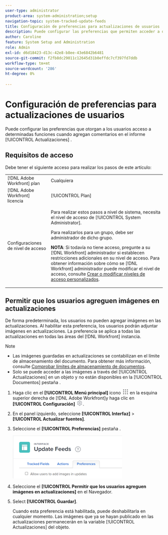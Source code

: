 ```yaml
---
user-type: administrator
product-area: system-administration;setup
navigation-topic: system-tracked-update-feeds
title: Configuración de preferencias para actualizaciones de usuarios
description: Puede configurar las preferencias que permiten acceder a determinadas funciones cuando los usuarios agregan comentarios en el informe [!UICONTROL Actualizaciones] .
author: Caroline
feature: System Setup and Administration
role: Admin
exl-id: d6d18423-d13c-42e8-b8ee-43e6842b6481
source-git-commit: f2fb8dc29011c12645d31b0effdc7cf397fd7ddb
workflow-type: tm+mt
source-wordcount: '286'
ht-degree: 0%

---
```


# Configuración de preferencias para actualizaciones de usuarios

Puede configurar las preferencias que otorgan a los usuarios acceso a determinadas funciones cuando agregan comentarios en el informe [!UICONTROL Actualizaciones] .

## Requisitos de acceso

Debe tener el siguiente acceso para realizar los pasos de este artículo:

<table style="table-layout:auto"> 
 <col> 
 <col> 
 <tbody> 
  <tr> 
   <td role="rowheader">[!DNL Adobe Workfront] plan</td> 
   <td>Cualquiera</td> 
  </tr> 
  <tr> 
   <td role="rowheader">[!DNL Adobe Workfront] licencia</td> 
   <td>[!UICONTROL Plan]</td> 
  </tr> 
  <tr> 
   <td role="rowheader">Configuraciones de nivel de acceso</td> 
   <td> <p>Para realizar estos pasos a nivel de sistema, necesita el nivel de acceso de [!UICONTROL System Administrator].</p><p>Para realizarlos para un grupo, debe ser administrador de dicho grupo.</p> <p><b>NOTA</b>: Si todavía no tiene acceso, pregunte a su [!DNL Workfront] administrador si establecen restricciones adicionales en su nivel de acceso. Para obtener información sobre cómo se [!DNL Workfront] administrador puede modificar el nivel de acceso, consulte <a href="../../../administration-and-setup/add-users/configure-and-grant-access/create-modify-access-levels.md" class="MCXref xref">Crear o modificar niveles de acceso personalizados</a>.</p> </td> 
  </tr> 
 </tbody> 
</table>

## Permitir que los usuarios agreguen imágenes en actualizaciones

De forma predeterminada, los usuarios no pueden agregar imágenes en las actualizaciones. Al habilitar esta preferencia, los usuarios podrán adjuntar imágenes en actualizaciones. La preferencia se aplica a todas las actualizaciones en todas las áreas del [!DNL Workfront] instancia.

>[!NOTE]
>
>* Las imágenes guardadas en actualizaciones se contabilizan en el límite de almacenamiento del documento. Para obtener más información, consulte [Comprobar límites de almacenamiento de documentos](../../../documents/managing-documents/check-document-storage.md).
>* Solo se puede acceder a las imágenes a través del [!UICONTROL Actualizaciones] en un objeto y no están disponibles en la [!UICONTROL Documentos] pestaña .
>




1. Haga clic en el **[!UICONTROL Menú principal]** icono ![](assets/main-menu-icon.png) en la esquina superior derecha de [!DNL Adobe Workfront]y haga clic en **[!UICONTROL Configuración]** ![](assets/gear-icon-settings.png).
1. En el panel izquierdo, seleccione **[!UICONTROL Interfaz]** > **[!UICONTROL Actualizar fuentes]**.
1. Seleccione el **[!UICONTROL Preferencias]** pestaña .

   ![Preferencias de usuario para actualizar fuentes](assets/updatefeeds-preferences-350x137.png)

1. Seleccione el **[!UICONTROL Permitir que los usuarios agreguen imágenes en actualizaciones]** en el Navegador.
1. Select **[!UICONTROL Guardar]**.

   Cuando esta preferencia está habilitada, puede deshabilitarla en cualquier momento. Las imágenes que ya se hayan publicado en las actualizaciones permanecerán en la variable [!UICONTROL Actualizaciones] del objeto.
